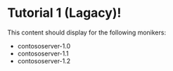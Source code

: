# Tutorial 1 (Lagacy)!

This content should display for the following monikers:

* contososerver-1.0
* contososerver-1.1
* contososerver-1.2